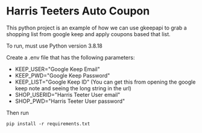 # Harris Teeters Auto Coupon

This python project is an example of how we can use gkeepapi to grab a shopping list from google keep and apply coupons based that list.

To run, must use Python version 3.8.18

Create a .env file that has the following parameters:
* KEEP_USER="Google Keep Email"
* KEEP_PWD="Google Keep Password"
* KEEP_LIST="Google Keep ID" (You can get this from opening the google keep note and seeing the long string in the url)
* SHOP_USERID="Harris Teeter User email"
* SHOP_PWD="Harris Teeter User password"

Then run
```shell
pip install -r requirements.txt
```

